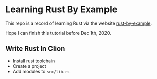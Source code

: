 # Learning Rust By Example

This repo is a record of learning Rust via the website [rust-by-example](https://doc.rust-lang.org/stable/rust-by-example/).

Hope I can finish this tutorial before Dec 1th, 2020.

## Write Rust In Clion

* Install rust toolchain
* Create a project
* Add modules to `src/lib.rs`